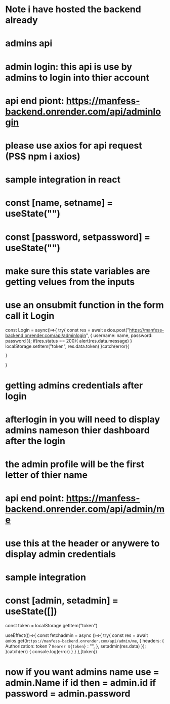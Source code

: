 # Note i have hosted the backend already

# admins api 

# admin login: this api is use by admins to login into thier account
# api end piont: https://manfess-backend.onrender.com/api/adminlogin
# please use axios for api request (PS$ npm i axios)
# sample integration in react
# const [name, setname] = useState("")
# const [password, setpassword] = useState("")
# make sure this state variables are getting velues from the inputs
# use an onsubmit function in the form call it Login
const Login = async()=>{
    try{
  const res = await axios.post("https://manfess-backend.onrender.com/api/adminlogin",
   {
  username: name,
  password: password
   });
   if(res.status == 200){
    alert(res.data.message)
   }
   localStorage.setItem("token", res.data.token)
    }catch(error){

    }
}

# getting admins credentials after login
# afterlogin in you will need to display admins nameson thier dashboard after the login
# the admin profile will be the first letter of thier name
# api end point: https://manfess-backend.onrender.com/api/admin/me
# use this at the header or anywere to display admin credentials

# sample integration
# const [admin, setadmin] = useState([])

const token = localStorage.getItem("token")

useEffect(()=>{
    const fetchadmin = async ()=>{
        try{
 const res = await axios.get(`https://manfess-backend.onrender.com/api/admin/me`, {
      headers: {
        Authorization: token ? `Bearer ${token}` : "",
      },
      setadmin(res.data)
    });
        }catch(err)
        {
    console.log(error)
        }
    }
},[token])

# now if you want admins name use  = admin.Name if id then = admin.id if password = admin.password